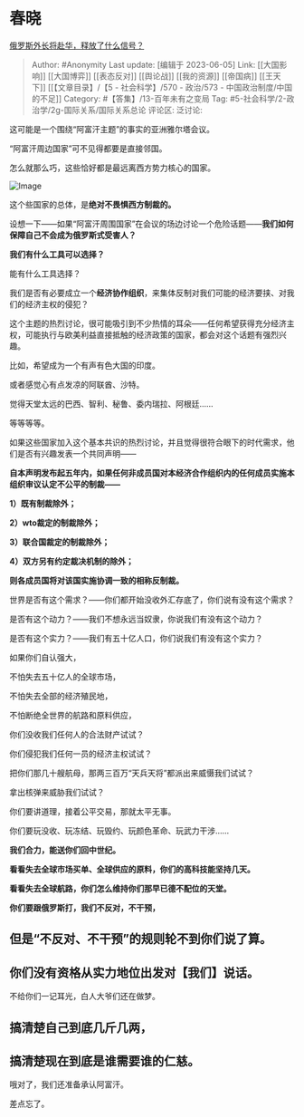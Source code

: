 # 春晓
[俄罗斯外长将赴华，释放了什么信号？](https://www.zhihu.com/question/524429484/answer/2410527671)

> Author: #Anonymity
> Last update: [编辑于 2023-06-05]
> Link: [[大国影响]] [[大国博弈]] [[表态反对]] [[舆论战]] [[我的资源]] [[帝国病]] [[王天下]] [[【文章目录】/【5 - 社会科学】/570 - 政治/573 - 中国政治制度/中国的不足]]
> Category: #【答集】/13-百年未有之变局
> Tag: #5-社会科学/2-政治学/2g-国际关系/国际关系总论
> 评论区:
> 泛讨论:

这可能是一个围绕“阿富汗主题”的事实的亚洲雅尔塔会议。

“阿富汗周边国家”可不见得都要是直接邻国。

怎么就那么巧，这些恰好都是最远离西方势力核心的国家。

![Image](https://picx.zhimg.com/50/v2-0952db5d2dc6ba3224f9a8e727230129_720w.jpg?source=1940ef5c)

这个些国家的总体，是**绝对不畏惧西方制裁的。**

设想一下——如果“阿富汗周围国家”在会议的场边讨论一个危险话题——**我们如何保障自己不会成为俄罗斯式受害人？**

**我们有什么工具可以选择？**

能有什么工具选择？

我们是否有必要成立一个**经济协作组织**，来集体反制对我们可能的经济要挟、对我们的经济主权的侵犯？

这个主题的热烈讨论，很可能吸引到不少热情的耳朵——任何希望获得充分经济主权，可能执行与欧美利益直接抵触的经济政策的国家，都会对这个话题有强烈兴趣。

比如，希望成为一个有声有色大国的印度。

或者感觉心有点发凉的阿联酋、沙特。

觉得天堂太远的巴西、智利、秘鲁、委内瑞拉、阿根廷……

等等等等。

如果这些国家加入这个基本共识的热烈讨论，并且觉得很符合眼下的时代需求，他们是否有兴趣发表一个共同声明——

**自本声明发布起五年内，如果任何非成员国对本经济合作组织内的任何成员实施本组织审议认定不公平的制裁——**

**1）既有制裁除外；**

**2）wto裁定的制裁除外；**

**3）联合国裁定的制裁除外；**

**4）双方另有约定裁决机制的除外；**

**则各成员国将对该国实施协调一致的相称反制裁。**

世界是否有这个需求？——你们都开始没收外汇存底了，你们说有没有这个需求？

是否有这个动力？——我们不想永远当奴隶，你说我们有没有这个动力？

是否有这个实力？——我们有五十亿人口，你们说我们有没有这个实力？

如果你们自认强大，

不怕失去五十亿人的全球市场，

不怕失去全部的经济殖民地，

不怕断绝全世界的航路和原料供应，

你们没收我们任何人的合法财产试试？

你们侵犯我们任何一员的经济主权试试？

把你们那几十艘航母，那两三百万“天兵天将”都派出来威慑我们试试？

拿出核弹来威胁我们试试？

你们要讲道理，接着公平交易，那就太平无事。

你们要玩没收、玩冻结、玩毁约、玩颜色革命、玩武力干涉……

**我们合力，能送你们回中世纪。**

**看看失去全球市场买单、全球供应的原料，你们的高科技能坚持几天。**

**看看失去全球航路，你们怎么维持你们那早已德不配位的天堂。**

**你们要跟俄罗斯打，我们不反对，不干预，**

## **但是“不反对、不干预”的规则轮不到你们说了算**。 ##

## **你们没有资格从实力地位出发对【我们】说话**。 ##

不给你们一记耳光，白人大爷们还在做梦。

## 搞清楚自己到底几斤几两， ##

## 搞清楚现在到底是谁需要谁的仁慈。 ##

哦对了，我们还准备承认阿富汗。

差点忘了。
